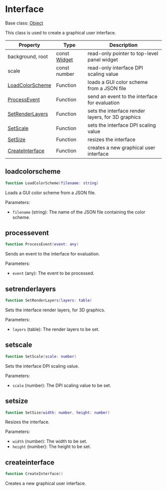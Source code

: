 # Interface

Base class: [Object](Object.md)

This class is used to create a graphical user interface.

| Property | Type | Description |
| --- | --- | --- |
| background, root | const [Widget](Widget.md) | read-only pointer to top-level panel widget |
| scale | const number | read-only interface DPI scaling value |
| [LoadColorScheme](#interface_loadcolorscheme) | Function | loads a GUI color scheme from a JSON file |
| [ProcessEvent](#interface_processevent) | Function | send an event to the interface for evaluation |
| [SetRenderLayers](#interface_setrenderlayers) | Function | sets the interface render layers, for 3D graphics |
| [SetScale](#interface_setscale) | Function | sets the interface DPI scaling value |
| [SetSize](#interface_setsize) | Function | resizes the interface |
| [CreateInterface](#createinterface) | Function | creates a new graphical user interface |

## loadcolorscheme

```lua
function LoadColorScheme(filename: string)
```

Loads a GUI color scheme from a JSON file.

Parameters:
- `filename` (string): The name of the JSON file containing the color scheme.

## processevent

```lua
function ProcessEvent(event: any)
```

Sends an event to the interface for evaluation.

Parameters:
- `event` (any): The event to be processed.

## setrenderlayers

```lua
function SetRenderLayers(layers: table)
```

Sets the interface render layers, for 3D graphics.

Parameters:
- `layers` (table): The render layers to be set.

## setscale

```lua
function SetScale(scale: number)
```

Sets the interface DPI scaling value.

Parameters:
- `scale` (number): The DPI scaling value to be set.

## setsize

```lua
function SetSize(width: number, height: number)
```

Resizes the interface.

Parameters:
- `width` (number): The width to be set.
- `height` (number): The height to be set.

## createinterface

```lua
function CreateInterface()
```

Creates a new graphical user interface.